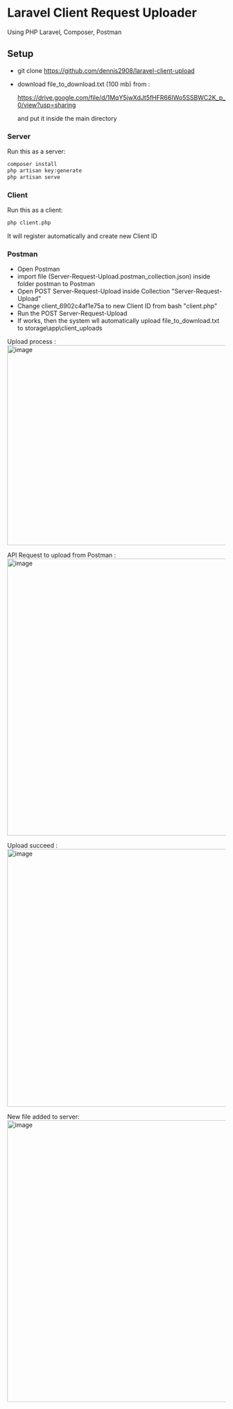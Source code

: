 # Laravel Client Request Uploader
Using PHP Laravel, Composer, Postman
## Setup

- git clone https://github.com/dennis2908/laravel-client-upload

- download file_to_download.txt (100 mb) from :

  https://drive.google.com/file/d/1MqY5jwXdJt5fHFR66IWo5SSBWC2K_p_0/view?usp=sharing

  and put it inside the main directory

### Server
Run this as a server:
```bash
composer install
php artisan key:generate
php artisan serve
```

### Client
Run this as a client:
```bash
php client.php
```

It will register automatically and create new Client ID

### Postman
- Open Postman <br/>
- import file (Server-Request-Upload.postman_collection.json) inside folder postman to Postman <br/>
- Open POST Server-Request-Upload inside Collection "Server-Request-Upload"
- Change client_6902c4af1e75a to new Client ID from bash "client.php" 
- Run the POST Server-Request-Upload
- If works, then the system wll automatically upload file_to_download.txt to storage\app\client_uploads

Upload process :
<img width="1919" height="461" alt="image" src="https://github.com/user-attachments/assets/dde7319c-cf7f-40a7-9b71-90803dc59f8a" />

API Request to upload from Postman :
<img width="1487" height="638" alt="image" src="https://github.com/user-attachments/assets/bf5f7765-4ee3-4f38-b557-8f6a1aba0ff7" />

Upload succeed :
<img width="1915" height="594" alt="image" src="https://github.com/user-attachments/assets/49c0f08a-935b-4811-a576-0305fb553f1c" />

New file added to server:
<img width="1152" height="649" alt="image" src="https://github.com/user-attachments/assets/e63b745f-ce04-47b3-92a9-5f188e44e66b" />
